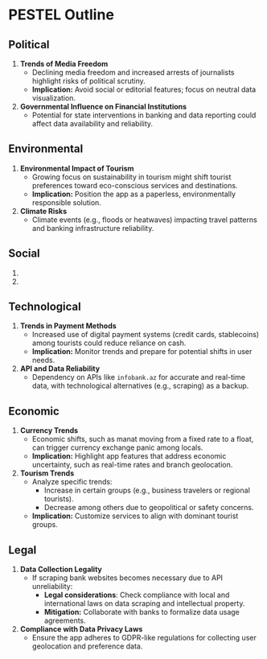 # PESTEL Outline

## Political
1. **Trends of Media Freedom**
   - Declining media freedom and increased arrests of journalists highlight risks of political scrutiny.
   - **Implication:** Avoid social or editorial features; focus on neutral data visualization.
2. **Governmental Influence on Financial Institutions**
   - Potential for state interventions in banking and data reporting could affect data availability and reliability.

## Environmental
1. **Environmental Impact of Tourism**
   - Growing focus on sustainability in tourism might shift tourist preferences toward eco-conscious services and destinations.
   - **Implication:** Position the app as a paperless, environmentally responsible solution.
2. **Climate Risks**
   - Climate events (e.g., floods or heatwaves) impacting travel patterns and banking infrastructure reliability.

## Social
1.
2. 

## Technological
1. **Trends in Payment Methods**
   - Increased use of digital payment systems (credit cards, stablecoins) among tourists could reduce reliance on cash.
   - **Implication:** Monitor trends and prepare for potential shifts in user needs.
2. **API and Data Reliability**
   - Dependency on APIs like `infobank.az` for accurate and real-time data, with technological alternatives (e.g., scraping) as a backup.

## Economic
1. **Currency Trends**
   - Economic shifts, such as manat moving from a fixed rate to a float, can trigger currency exchange panic among locals.
   - **Implication:** Highlight app features that address economic uncertainty, such as real-time rates and branch geolocation.
2. **Tourism Trends**
   - Analyze specific trends:
     - Increase in certain groups (e.g., business travelers or regional tourists).
     - Decrease among others due to geopolitical or safety concerns.
   - **Implication:** Customize services to align with dominant tourist groups.

## Legal
1. **Data Collection Legality**
   - If scraping bank websites becomes necessary due to API unreliability:
     - **Legal considerations**: Check compliance with local and international laws on data scraping and intellectual property.
     - **Mitigation:** Collaborate with banks to formalize data usage agreements.
2. **Compliance with Data Privacy Laws**
   - Ensure the app adheres to GDPR-like regulations for collecting user geolocation and preference data.